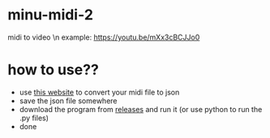 # minu-midi-2
midi to video \n
example: https://youtu.be/mXx3cBCJJo0

# how to use??
- use [this website](https://www.visipiano.com/midi-to-json-converter/) to convert your midi file to json
- save the json file somewhere
- download the program from [releases](https://github.com/minukr/minu-midi-2/releases) and run it (or use python to run the .py files)
- done
